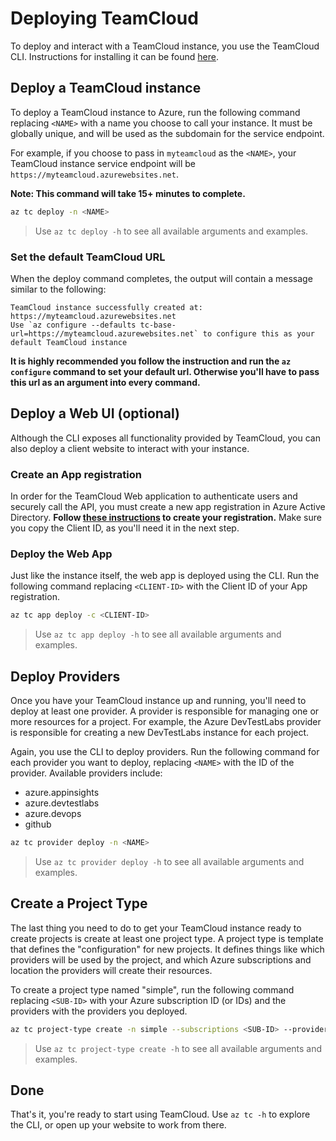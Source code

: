 # Deploying TeamCloud

To deploy and interact with a TeamCloud instance, you use the TeamCloud CLI. Instructions for installing it can be found [here](CLI.md#install).

## Deploy a TeamCloud instance

To deploy a TeamCloud instance to Azure, run the following command replacing `<NAME>` with a name you choose to call your instance. It must be globally unique, and will be used as the subdomain for the service endpoint.

For example, if you choose to pass in `myteamcloud` as the `<NAME>`, your TeamCloud instance service endpoint will be `https://myteamcloud.azurewebsites.net`.

**Note: This command will take 15+ minutes to complete.**

```sh
az tc deploy -n <NAME>
```

> Use `az tc deploy -h` to see all available arguments and examples.

### Set the default TeamCloud URL

When the deploy command completes, the output will contain a message similar to the following:

```log
TeamCloud instance successfully created at: https://myteamcloud.azurewebsites.net
Use `az configure --defaults tc-base-url=https://myteamcloud.azurewebsites.net` to configure this as your default TeamCloud instance
```

**It is highly recommended you follow the instruction and run the `az configure` command to set your default url. Otherwise you'll have to pass this url as an argument into every command.**

## Deploy a Web UI (optional)

Although the CLI exposes all functionality provided by TeamCloud, you can also deploy a client website to interact with your instance.

### Create an App registration

In order for the TeamCloud Web application to authenticate users and securely call the API, you must create a new app registration in Azure Active Directory. **Follow [these instructions](Web.md#app-registration) to create your registration.** Make sure you copy the Client ID, as you'll need it in the next step.

### Deploy the Web App

Just like the instance itself, the web app is deployed using the CLI. Run the following command replacing `<CLIENT-ID>` with the Client ID of your App registration.

```sh
az tc app deploy -c <CLIENT-ID>
```

> Use `az tc app deploy -h` to see all available arguments and examples.

## Deploy Providers

Once you have your TeamCloud instance up and running, you'll need to deploy at least one provider. A provider is responsible for managing one or more resources for a project. For example, the Azure DevTestLabs provider is responsible for creating a new DevTestLabs instance for each project.

Again, you use the CLI to deploy providers. Run the following command for each provider you want to deploy, replacing `<NAME>` with the ID of the provider. Available providers include:

- azure.appinsights
- azure.devtestlabs
- azure.devops
- github

```sh
az tc provider deploy -n <NAME>
```

> Use `az tc provider deploy -h` to see all available arguments and examples.

## Create a Project Type

The last thing you need to do to get your TeamCloud instance ready to create projects is create at least one project type. A project type is template that defines the "configuration" for new projects. It defines things like which providers will be used by the project, and which Azure subscriptions and location the providers will create their resources.

To create a project type named "simple", run the following command replacing `<SUB-ID>` with your Azure subscription ID (or IDs) and the providers with the providers you deployed.

```sh
az tc project-type create -n simple --subscriptions <SUB-ID> --provider github --provider azure.devtestlabs
```

> Use `az tc project-type create -h` to see all available arguments and examples.

## Done

That's it, you're ready to start using TeamCloud.  Use `az tc -h` to explore the CLI, or open up your website to work from there.
